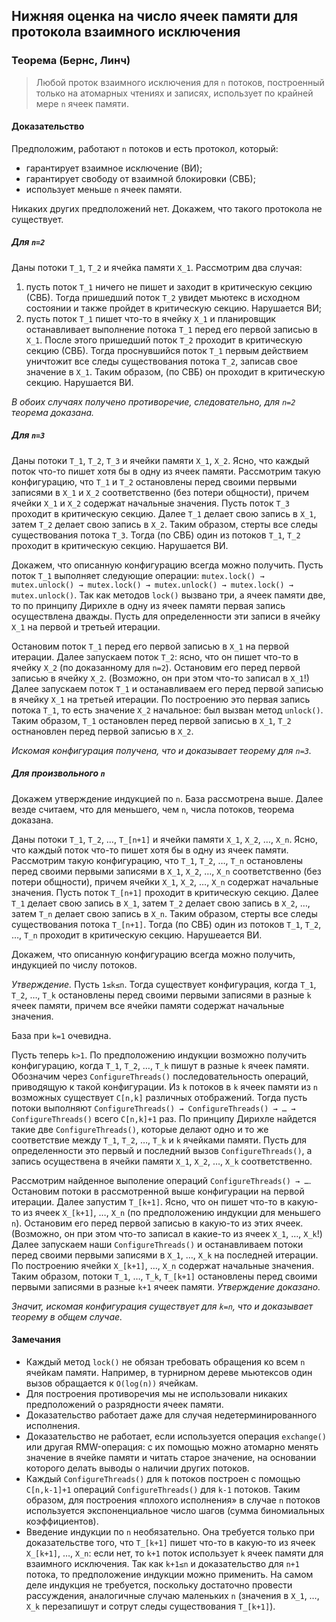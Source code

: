 ## Нижняя оценка на число ячеек памяти для протокола взаимного исключения

### Теорема (Бернс, Линч)

> Любой проток взаимного исключения для `n` потоков, построенный только на атомарных чтениях и записях, использует по крайней мере `n` ячеек памяти.

#### Доказательство

Предположим, работают `n` потоков и есть протокол, который:  
* гарантирует взаимное исключение (ВИ);
* гарантирует свободу от взаимной блокировки (СВБ);
* использует меньше `n` ячеек памяти.  

Никаких других предположений нет. Докажем, что такого протокола не существует.

##### Для `n=2`

Даны потоки `T_1`, `T_2` и ячейка памяти `X_1`. Рассмотрим два случая:  
1. пусть поток `T_1` ничего не пишет и заходит в критическую секцию (СВБ). Тогда пришедший поток `T_2` увидет мьютекс в исходном состоянии и также пройдет в критическую секцию. Нарушается ВИ;  
1. пусть поток `T_1` пишет что-то в ячейку `X_1` и планировщик останавливает выполнение потока `T_1` перед его первой записью в `X_1`. После этого пришедший поток `T_2` проходит в критическую секцию (СВБ). Тогда проснувшийся поток `T_1` первым действием уничтожит все следы существования потока `T_2`, записав свое значение в `X_1`. Таким образом, (по СВБ) он проходит в критическую секцию. Нарушается ВИ.

_В обоих случаях получено противоречие, следовательно, для `n=2` теорема доказана._

##### Для `n=3`

Даны потоки `T_1`, `T_2`, `T_3` и ячейки памяти `X_1`, `X_2`. Ясно, что каждый поток что-то пишет хотя бы в одну из ячеек памяти. Рассмотрим такую конфигурацию, что `T_1` и `T_2` остановлены перед своими первыми записями в `X_1` и `X_2` соответственно (без потери общности), причем ячейки `X_1` и `X_2` содержат начальные значения. Пусть поток `T_3` проходит в критическую секцию. Далее `T_1` делает свою запись в `X_1`, затем `T_2` делает свою запись в `X_2`. Таким образом, стерты все следы существования потока `T_3`. Тогда (по СВБ) один из потоков `T_1`, `T_2` проходит в критическую секцию. Нарушается ВИ.

Докажем, что описанную конфигурацию всегда можно получить. Пусть поток `T_1` выполняет следующие операции: `mutex.lock() → mutex.unlock() → mutex.lock() → mutex.unlock() → mutex.lock() → mutex.unlock()`. Так как методов `lock()` вызвано три, а ячеек памяти две, то по принципу Дирихле в одну из ячеек памяти первая запись осуществлена дважды. Пусть для определенности эти записи в ячейку `X_1` на первой и третьей итерации.

Остановим поток `T_1` перед его первой записью в `X_1` на первой итерации. Далее запускаем поток `T_2`: ясно, что он пишет что-то в ячейку `X_2` (по доказанному для `n=2`). Остановим его перед первой записью в ячейку `X_2`. (Возможно, он при этом что-то записал в `X_1`!) Далее запускаем поток `T_1` и останавливаем его перед первой записью в ячейку `X_1` на третьей итерации. По построению это первая запись потока `T_1`, то есть значение `X_2` начальное: был вызван метод `unlock()`. Таким образом, `T_1` остановлен перед первой записью в `X_1`, `T_2` остнановлен перед первой записью в `X_2`.

_Искомая конфигурация получена, что и доказывает теорему для `n=3`._

##### Для произвольного `n`

Докажем утверждение индукцией по `n`. База рассмотрена выше. Далее везде считаем, что для меньшего, чем `n`, числа потоков, теорема доказана.

Даны потоки `T_1`, `T_2`, …, `T_[n+1]` и ячейки памяти `X_1`, `X_2`, …, `X_n`. Ясно, что каждый поток что-то пишет хотя бы в одну из ячеек памяти. Рассмотрим такую конфигурацию, что `T_1`, `T_2`, …, `T_n` остановлены перед своими первыми записями в `X_1`, `X_2`, …, `X_n` соответственно (без потери общности), причем ячейки `X_1`, `X_2`, …, `X_n` содержат начальные значения. Пусть поток `T_[n+1]` проходит в критическую секцию. Далее `T_1` делает свою запись в `X_1`, затем `T_2` делает свою запись в `X_2`, …, затем `T_n` делает свою запись в `X_n`. Таким образом, стерты все следы существования потока `T_[n+1]`. Тогда (по СВБ) один из потоков `T_1`, `T_2`, …, `T_n` проходит в критическую секцию. Нарушеается ВИ.

Докажем, что описанную конфигурацию всегда можно получить, индукцией по числу потоков.

_Утверждение._ Пусть `1≤k≤n`.  Тогда существует конфигурация, когда `T_1`, `T_2`, …, `T_k` остановлены перед своими первыми записями в разные `k` ячеек памяти, причем все ячейки памяти содержат начальные значения.

База при `k=1` очевидна.  


Пусть теперь `k>1`. По предположению индукции возможно получить конфигурацию, когда `T_1`, `T_2`, …, `T_k` пишут в разные `k` ячеек памяти. Обозначим через `ConfigureThreads()` последовательность операций, приводящую к такой конфигурации. Из `k` потоков в `k` ячеек памяти из `n` возможных существует `C[n,k]` различных отображений. Тогда пусть потоки выполняют `ConfigureThreads() → ConfigureThreads() → … → ConfigureThreads()` всего `C[n,k]+1` раз. По принципу Дирихле найдется такие две `ConfigureThreads()`, которые делают одно и то же соответствие между `T_1`, `T_2`, …, `T_k` и `k` ячейками памяти. Пусть для определенности это первый и последний вызов `ConfigureThreads()`, а запись осуществена в ячейки памяти `X_1`, `X_2`, …, `X_k` соответственно.

Рассмотрим найденное выполение операций `ConfigureThreads() → …`. Остановим потоки в рассмотренной выше конфигурации на первой итерации. Далее запустим `T_[k+1]`. Ясно, что он пишет что-то в какую-то из ячеек `X_[k+1]`, …, `X_n` (по предположению индукции для меньшего `n`). Остановим его перед первой записью в какую-то из этих ячеек. (Возможно, он при этом что-то записал в какие-то из ячеек `X_1`, …, `X_k`!) Далее запускаем наши `ConfigureThreads()` и останавливаем потоки перед своими первыми записями в `X_1`, …, `X_k` на последней итерации. По построению ячейки `X_[k+1]`, …, `X_n` содержат начальные значения. Таким образом, потоки `T_1`, …, `T_k`, `T_[k+1]` остановлены перед своими первыми записями в разные `k+1` ячеек памяти. _Утверждение доказано._

_Значит, искомая конфигурация существует для `k=n`, что и доказывает теорему в общем случае._

#### Замечания

* Каждый метод `lock()` не обязан требовать обращения ко всем `n` ячейкам памяти. Например, в турнирном дереве мьютексов один вызов обращается к `O(log(n))` ячейкам.  
* Для построения противоречия мы не использовали никаких предположений о разрядности ячеек памяти.  
* Доказательство работает даже для случая недетерминированного исполнения.  
* Доказательство не работает, если используется операция `exchange()` или другая RMW-операция: с их помощью можно атомарно менять значение в ячейке памяти и читать старое значение, на основании которого делать выводы о наличии других потоков.  
* Каждый `ConfigureThreads()` для `k` потоков построен с помощью `C[n,k-1]+1` операций `ConfigureThreads()` для `k-1` потоков. Таким образом, для построения «плохого исполнения» в случае `n` потоков используется экспоненциальное число шагов (сумма биномиальных коэффициентов).
* Введение индукции по `n` необязательно. Она требуется только при доказательстве того, что `T_[k+1]` пишет что-то в какую-то из ячеек `X_[k+1]`, …, `X_n`: если нет, то `k+1` поток использует `k` ячеек памяти для взаимного исключения. Так как `k+1≤n` и доказательство для `n+1` потока, то предположение индукции можно применить. На самом деле индукция не требуется, поскольку достаточно провести рассуждения, аналогичные случаю маленьких `n` (значения в `X_1`, …, `X_k` перезапишут и сотрут следы существования `T_[k+1]`).
